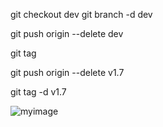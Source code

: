  git checkout dev
 git branch -d dev


git push origin --delete dev

 git tag 

 git push origin --delete v1.7

git tag -d v1.7


![myimage](https://www.google.com/imgres?imgurl=https%3A%2F%2Fimg.freepik.com%2Fpremium-photo%2Fdoll-with-pink-dress-pink-dress_873925-152062.jpg&tbnid=fVwfnOKOZyjmZM&vet=12ahUKEwj9-Z2o0t2DAxWqAfsDHdLIBKsQMygBegQIARBD..i&imgrefurl=https%3A%2F%2Fwww.freepik.com%2Ffree-photos-vectors%2Fbarbie-doll&docid=90ciIwMbu2BsHM&w=351&h=626&q=barbie%20img&ved=2ahUKEwj9-Z2o0t2DAxWqAfsDHdLIBKsQMygBegQIARBD)
